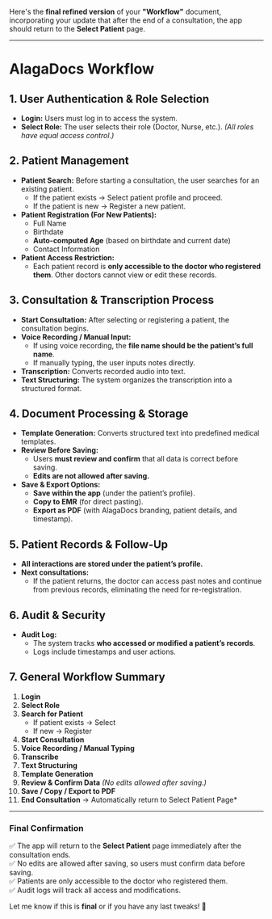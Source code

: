 Here's the **final refined version** of your **"Workflow"** document, incorporating your update that after the end of a consultation, the app should return to the **Select Patient** page.

---

# **AlagaDocs Workflow**

## **1. User Authentication & Role Selection**
- **Login:** Users must log in to access the system.  
- **Select Role:** The user selects their role (Doctor, Nurse, etc.). *(All roles have equal access control.)*  

## **2. Patient Management**
- **Patient Search:** Before starting a consultation, the user searches for an existing patient.  
  - If the patient exists → Select patient profile and proceed.  
  - If the patient is new → Register a new patient.  
- **Patient Registration (For New Patients):**  
  - Full Name  
  - Birthdate  
  - **Auto-computed Age** (based on birthdate and current date)  
  - Contact Information  
- **Patient Access Restriction:**  
  - Each patient record is **only accessible to the doctor who registered them**. Other doctors cannot view or edit these records.  

## **3. Consultation & Transcription Process**
- **Start Consultation:** After selecting or registering a patient, the consultation begins.  
- **Voice Recording / Manual Input:**  
  - If using voice recording, the **file name should be the patient’s full name**.  
  - If manually typing, the user inputs notes directly.  
- **Transcription:** Converts recorded audio into text.  
- **Text Structuring:** The system organizes the transcription into a structured format.  

## **4. Document Processing & Storage**
- **Template Generation:** Converts structured text into predefined medical templates.  
- **Review Before Saving:**  
  - Users **must review and confirm** that all data is correct before saving.  
  - **Edits are not allowed after saving.**  
- **Save & Export Options:**  
  - **Save within the app** (under the patient’s profile).  
  - **Copy to EMR** (for direct pasting).  
  - **Export as PDF** (with AlagaDocs branding, patient details, and timestamp).  

## **5. Patient Records & Follow-Up**
- **All interactions are stored under the patient’s profile.**  
- **Next consultations:**  
  - If the patient returns, the doctor can access past notes and continue from previous records, eliminating the need for re-registration.  

## **6. Audit & Security**
- **Audit Log:**  
  - The system tracks **who accessed or modified a patient’s records**.  
  - Logs include timestamps and user actions.  

## **7. General Workflow Summary**
1. **Login**  
2. **Select Role**  
3. **Search for Patient**  
   - If patient exists → Select  
   - If new → Register  
4. **Start Consultation**  
5. **Voice Recording / Manual Typing**  
6. **Transcribe**  
7. **Text Structuring**  
8. **Template Generation**  
9. **Review & Confirm Data** *(No edits allowed after saving.)*  
10. **Save / Copy / Export to PDF**  
11. **End Consultation** → Automatically return to Select Patient Page*  

---

### **Final Confirmation**
✅ The app will return to the **Select Patient** page immediately after the consultation ends.  
✅ No edits are allowed after saving, so users must confirm data before saving.  
✅ Patients are only accessible to the doctor who registered them.  
✅ Audit logs will track all access and modifications.  

Let me know if this is **final** or if you have any last tweaks! 🚀
